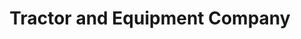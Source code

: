 ---
title: "Tractor and Equipment Company"
url: /macon/tractor-and-equipment-company/
shop: Outdoor
---